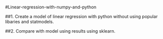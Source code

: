 #Linear-regression-with-numpy-and-python

##1. Create a model of linear regression with python without using popular libaries and statmodels.

##2. Compare with model using results using sklearn.   
